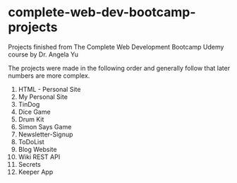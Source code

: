 # complete-web-dev-bootcamp-projects
Projects finished from The Complete Web Development Bootcamp Udemy course by Dr. Angela Yu

The projects were made in the following order and generally follow that later numbers are more complex.

1. HTML - Personal Site
2. My Personal Site
3. TinDog
4. Dice Game
5. Drum Kit
6. Simon Says Game
7. Newsletter-Signup
8. ToDoList
9. Blog Website
10. Wiki REST API
11. Secrets
12. Keeper App
